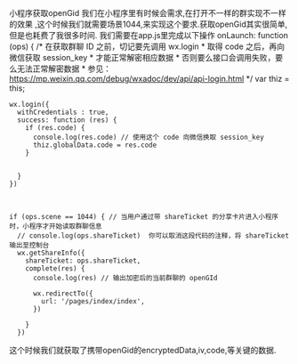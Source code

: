 小程序获取openGid
我们在小程序里有时候会需求,在打开不一样的群实现不一样的效果
,这个时候我们就需要场景1044,来实现这个要求.获取openGid其实很简单,
但是也耗费了我很多时间.
我们需要在app.js里完成以下操作
 onLaunch: function (ops) {
    /* 在获取群聊 ID 之前，切记要先调用 wx.login
     * 取得 code 之后，再向微信获取 session_key
     * 才能正常解密相应数据
     * 否则要么接口会调用失败，要么无法正常解密数据
     * 参见：https://mp.weixin.qq.com/debug/wxadoc/dev/api/api-login.html
     */
    var thiz = this;

    wx.login({
      withCredentials : true,
      success: function (res) {
        if (res.code) {
          console.log(res.code) // 使用这个 code 向微信换取 session_key
          thiz.globalData.code = res.code
        }

    
      }
    })



    if (ops.scene == 1044) { // 当用户通过带 shareTicket 的分享卡片进入小程序时，小程序才开始读取群聊信息
      // console.log(ops.shareTicket)  你可以取消这段代码的注释，将 shareTicket 输出至控制台
      wx.getShareInfo({
        shareTicket: ops.shareTicket,
        complete(res) {
          console.log(res) // 输出加密后的当前群聊的 openGId
       
          wx.redirectTo({
            url: '/pages/index/index',
          })
         
        }
      })
	 
这个时候我们就获取了携带openGid的encryptedData,iv,code,等关键的数据.